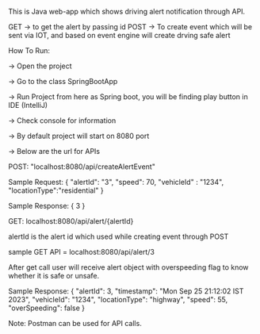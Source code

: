 This is Java web-app which shows driving alert notification through API.

GET -> to get the alert by passing id POST -> To create event which will be sent via IOT, and based on event engine will create drving safe alert

How To Run:

-> Open the project

-> Go to the class SpringBootApp

-> Run Project from here as Spring boot, you will be finding play button in IDE (IntelliJ)

-> Check console for information

-> By default project will start on 8080 port

-> Below are the url for APIs

POST: "localhost:8080/api/createAlertEvent"

Sample Request: { "alertId": "3", "speed": 70, "vehicleId" : "1234", "locationType":"residential" }

Sample Response: { 3 }

GET: localhost:8080/api/alert/{alertId}

alertId is the alert id which used while creating event through POST

sample GET API = localhost:8080/api/alert/3

After get call user will receive alert object with overspeeding flag to know whether it is safe or unsafe.

Sample Response: { "alertId": 3, "timestamp": "Mon Sep 25 21:12:02 IST 2023", "vehicleId": "1234", "locationType": "highway", "speed": 55, "overSpeeding": false }

Note: Postman can be used for API calls.
